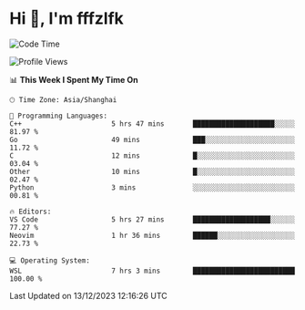 # Hi 👋, I'm fffzlfk

<!--START_SECTION:waka-->
![Code Time](http://img.shields.io/badge/Code%20Time-620%20hrs%2035%20mins-blue)

![Profile Views](http://img.shields.io/badge/Profile%20Views-0-blue)

📊 **This Week I Spent My Time On** 

```text
🕑︎ Time Zone: Asia/Shanghai

💬 Programming Languages: 
C++                      5 hrs 47 mins       ████████████████████░░░░░   81.97 % 
Go                       49 mins             ███░░░░░░░░░░░░░░░░░░░░░░   11.72 % 
C                        12 mins             █░░░░░░░░░░░░░░░░░░░░░░░░   03.04 % 
Other                    10 mins             █░░░░░░░░░░░░░░░░░░░░░░░░   02.47 % 
Python                   3 mins              ░░░░░░░░░░░░░░░░░░░░░░░░░   00.81 % 

🔥 Editors: 
VS Code                  5 hrs 27 mins       ███████████████████░░░░░░   77.27 % 
Neovim                   1 hr 36 mins        ██████░░░░░░░░░░░░░░░░░░░   22.73 % 

💻 Operating System: 
WSL                      7 hrs 3 mins        █████████████████████████   100.00 % 
```


 Last Updated on 13/12/2023 12:16:26 UTC
<!--END_SECTION:waka-->

